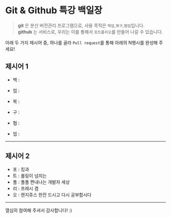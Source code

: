 # Git & Github 특강 백일장
> **git** 은 분산 버전관리 프로그램으로, 사용 목적은 `백업`,`복구`,`협업`입니다.   
> **github** 는 서비스로, 우리는 이를 통해서 `포트폴리오`를 만들어 나갈 수 있습니다.

아래 두 가지 제시어 중, 하나를 골라 `Pull request`를 통해 아래의 N행시를 완성해 주세요!

## 제시어 1
- 백 : 
- 업 : 

- 복 : 
- 구 : 

- 협 : 
- 업 : 

---
## 제시어 2
- 포 : 킹과
- 트 : 롤링이 넘치는
- 폴 : 폴폴 짠내나는 개발자 세상
- 리 : 프레시 겸
- 오 : 렌지쥬스 한잔 드시고 다시 공부합시다

---
열심히 참여해 주셔서 감사합니다! :)